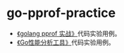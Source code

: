 # go-pprof-practice

- [《golang pprof 实战》](https://blog.wolfogre.com/posts/go-ppof-practice/)代码实验用例。
- [《Go性能分析工具》](http://blog.farmer233.top/2023/07/04/Go%E6%80%A7%E8%83%BD%E5%88%86%E6%9E%90%E5%B7%A5%E5%85%B7/)代码实验用例。
